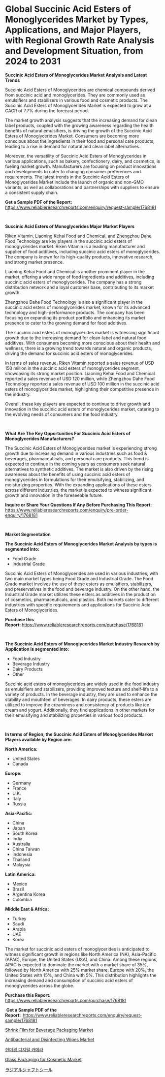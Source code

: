 <p><h1>Global Succinic Acid Esters of Monoglycerides Market by Types, Applications, and Major Players, with Regional Growth Rate Analysis and Development Situation, from 2024 to 2031</h1></p><p><strong>Succinic Acid Esters of Monoglycerides Market Analysis and Latest Trends</strong></p>
<p><p>Succinic Acid Esters of Monoglycerides are chemical compounds derived from succinic acid and monoglycerides. They are commonly used as emulsifiers and stabilizers in various food and cosmetic products. The Succinic Acid Esters of Monoglycerides Market is expected to grow at a CAGR of 7.7% during the forecast period.</p><p>The market growth analysis suggests that the increasing demand for clean label products, coupled with the growing awareness regarding the health benefits of natural emulsifiers, is driving the growth of the Succinic Acid Esters of Monoglycerides Market. Consumers are becoming more conscious about the ingredients in their food and personal care products, leading to a rise in demand for natural and clean label alternatives.</p><p>Moreover, the versatility of Succinic Acid Esters of Monoglycerides in various applications, such as bakery, confectionery, dairy, and cosmetics, is fueling market growth. Manufacturers are focusing on product innovations and developments to cater to changing consumer preferences and requirements. The latest trends in the Succinic Acid Esters of Monoglycerides Market include the launch of organic and non-GMO variants, as well as collaborations and partnerships with suppliers to ensure a consistent supply chain.</p></p>
<p><strong>Get a Sample PDF of the Report:&nbsp;</strong> <a href="https://www.reliableresearchreports.com/enquiry/request-sample/1768181">https://www.reliableresearchreports.com/enquiry/request-sample/1768181</a></p>
<p>&nbsp;</p>
<p><strong>Succinic Acid Esters of Monoglycerides Major Market Players</strong></p>
<p><p>Riken Vitamin, Liaoning Kehai Food and Chemical, and Zhengzhou Dahe Food Technology are key players in the succinic acid esters of monoglycerides market. Riken Vitamin is a leading manufacturer and supplier of food additives, including succinic acid esters of monoglycerides. The company is known for its high-quality products, innovative research, and strong market presence.</p><p>Liaoning Kehai Food and Chemical is another prominent player in the market, offering a wide range of food ingredients and additives, including succinic acid esters of monoglycerides. The company has a strong distribution network and a loyal customer base, contributing to its market growth.</p><p>Zhengzhou Dahe Food Technology is also a significant player in the succinic acid esters of monoglycerides market, known for its advanced technology and high-performance products. The company has been focusing on expanding its product portfolio and enhancing its market presence to cater to the growing demand for food additives.</p><p>The succinic acid esters of monoglycerides market is witnessing significant growth due to the increasing demand for clean-label and natural food additives. With consumers becoming more conscious about their health and wellness, there is a growing trend towards natural and organic products, driving the demand for succinic acid esters of monoglycerides.</p><p>In terms of sales revenue, Riken Vitamin reported a sales revenue of USD 150 million in the succinic acid esters of monoglycerides segment, showcasing its strong market position. Liaoning Kehai Food and Chemical reported a sales revenue of USD 120 million, while Zhengzhou Dahe Food Technology reported a sales revenue of USD 100 million in the succinic acid esters of monoglycerides market, highlighting their competitive presence in the industry. </p><p>Overall, these key players are expected to continue to drive growth and innovation in the succinic acid esters of monoglycerides market, catering to the evolving needs of consumers and the food industry.</p></p>
<p>&nbsp;</p>
<p><strong>What Are The Key Opportunities For Succinic Acid Esters of Monoglycerides Manufacturers?</strong></p>
<p><p>The Succinic Acid Esters of Monoglycerides market is experiencing strong growth due to increasing demand in various industries such as food & beverages, pharmaceuticals, and personal care products. This trend is expected to continue in the coming years as consumers seek natural alternatives to synthetic additives. The market is also driven by the rising awareness about the benefits of using succinic acid esters of monoglycerides in formulations for their emulsifying, stabilizing, and moisturizing properties. With the expanding applications of these esters across different industries, the market is expected to witness significant growth and innovation in the foreseeable future.</p></p>
<p><strong>Inquire or Share Your Questions If Any Before Purchasing This Report:</strong> <a href="https://www.reliableresearchreports.com/enquiry/pre-order-enquiry/1768181">https://www.reliableresearchreports.com/enquiry/pre-order-enquiry/1768181</a></p>
<p>&nbsp;</p>
<p><strong>Market Segmentation</strong></p>
<p><strong>The Succinic Acid Esters of Monoglycerides Market Analysis by types is segmented into:</strong></p>
<p><ul><li>Food Grade</li><li>Industrial Grade</li></ul></p>
<p><p>Succinic Acid Esters of Monoglycerides are used in various industries, with two main market types being Food Grade and Industrial Grade. The Food Grade market involves the use of these esters as emulsifiers, stabilizers, and preservatives in the food and beverage industry. On the other hand, the Industrial Grade market utilizes these esters as additives in the production of cosmetics, pharmaceuticals, and plastics. Both markets cater to different industries with specific requirements and applications for Succinic Acid Esters of Monoglycerides.</p></p>
<p><strong>Purchase this Report:&nbsp;</strong><a href="https://www.reliableresearchreports.com/purchase/1768181">https://www.reliableresearchreports.com/purchase/1768181</a></p>
<p>&nbsp;</p>
<p><strong>The Succinic Acid Esters of Monoglycerides Market Industry Research by Application is segmented into:</strong></p>
<p><ul><li>Food Industry</li><li>Beverage Industry</li><li>Dairy Products</li><li>Other</li></ul></p>
<p><p>Succinic acid esters of monoglycerides are widely used in the food industry as emulsifiers and stabilizers, providing improved texture and shelf-life to a variety of products. In the beverage industry, they are used to enhance the stability and mouthfeel of beverages. In dairy products, these esters are utilized to improve the creaminess and consistency of products like ice cream and yogurt. Additionally, they find applications in other markets for their emulsifying and stabilizing properties in various food products.</p></p>
<p>&nbsp;</p>
<p><strong>In terms of Region, the Succinic Acid Esters of Monoglycerides Market Players available by Region are:</strong></p>
<p>
    <p> <strong> North America: </strong>
        <ul>
            <li>United States</li>
            <li>Canada</li>
        </ul>
        </p> 
    <p> <strong> Europe: </strong>
        <ul>
            <li>Germany</li>
            <li>France</li>
            <li>U.K.</li>
            <li>Italy</li>
            <li>Russia</li>
        </ul>
        </p> 
    <p> <strong> Asia-Pacific: </strong>
        <ul>
            <li>China</li>
            <li>Japan</li>
            <li>South Korea</li>
            <li>India</li>
            <li>Australia</li>
            <li>China Taiwan</li>
            <li>Indonesia</li>
            <li>Thailand</li>
            <li>Malaysia</li>
        </ul>
        </p> 
    <p> <strong> Latin America: </strong>
        <ul>
            <li>Mexico</li>
            <li>Brazil</li>
            <li>Argentina Korea</li>
            <li>Colombia</li>
        </ul>
        </p> 
    <p> <strong> Middle East & Africa: </strong>
        <ul>
            <li>Turkey</li>
            <li>Saudi</li>
            <li>Arabia</li>
            <li>UAE</li>
            <li>Korea</li>
        </ul>
    </p>
    </p>
<p><p>The market for succinic acid esters of monoglycerides is anticipated to witness significant growth in regions like North America (NA), Asia-Pacific (APAC), Europe, the United States (USA), and China. Among these regions, APAC is expected to dominate the market with a market share of 35%, followed by North America with 25% market share, Europe with 20%, the United States with 15%, and China with 5%. This distribution highlights the increasing demand and consumption of succinic acid esters of monoglycerides across the globe.</p></p>
<p><strong>Purchase this Report: </strong><a href="https://www.reliableresearchreports.com/purchase/1768181">https://www.reliableresearchreports.com/purchase/1768181</a></p>
<p>&nbsp;<strong>Get a Sample PDF of the Report:&nbsp;&nbsp;</strong><a href="https://www.reliableresearchreports.com/enquiry/request-sample/1768181">https://www.reliableresearchreports.com/enquiry/request-sample/1768181</a></p>
<p><strong></strong></p>
<p><p><a href="https://issuu.com/reportprime-2/docs/shrink-film-for-beverage-packaging-market-size-203">Shrink Film for Beverage Packaging Market</a></p><p><a href="https://github.com/shotows/Market-Research-Report-List-2/blob/main/antibacterial-and-disinfecting-wipes-market.md">Antibacterial and Disinfecting Wipes Market</a></p><p><a href="https://github.com/LanceOlsotn8978/Market-Research-Report-List-1/blob/main/15081906174.md">현미경 디지털 카메라</a></p><p><a href="https://issuu.com/reportprime-2/docs/glass-packaging-for-cosmetic-market-size-2030.pptx">Glass Packaging for Cosmetic Market</a></p><p><a href="https://github.com/cbigkbh02719/Market-Research-Report-List-1/blob/main/70686617329.md">ラジアルシャフトシール</a></p></p>